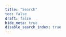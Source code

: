 ```yaml
---
title: "Search"
toc: false
draft: false
hide_meta: true
disable_search_index: true
---
```


<link href="../pagefind/pagefind-ui.css" rel="stylesheet">
<script src="../pagefind/pagefind-ui.js"></script>
<div id="search"></div>
<script>
    window.addEventListener('DOMContentLoaded', (event) => {
        new PagefindUI({
            element: "#search",
            showSubResults: true,
            autofocus: true,
        });
        const root = document.querySelector('#search');
        if (!root) return;
        const applyTheme = (theme) => {
            if (theme === 'dark') {
                root.style.setProperty('--pagefind-ui-primary', '#00ff9c');
                root.style.setProperty('--pagefind-ui-text', '#f5f5f5');
                root.style.setProperty('--pagefind-ui-background', '#181818');
            } else {
                root.style.setProperty('--pagefind-ui-primary', '#0066cc');
                root.style.setProperty('--pagefind-ui-text', '#222222');
                root.style.setProperty('--pagefind-ui-background', '#ffffff');
            }
        };
        // Initial check
        const htmlClass = document.documentElement.classList.contains('dark') ? 'dark' : 'light';
        applyTheme(htmlClass);
        // Observe class changes on <html>
        const observer = new MutationObserver(() => {
            const currentTheme = document.documentElement.classList.contains('dark') ? 'dark' : 'light';
            applyTheme(currentTheme);
        });
        observer.observe(document.documentElement, { attributes: true, attributeFilter: ['class'] });
    });
</script>
